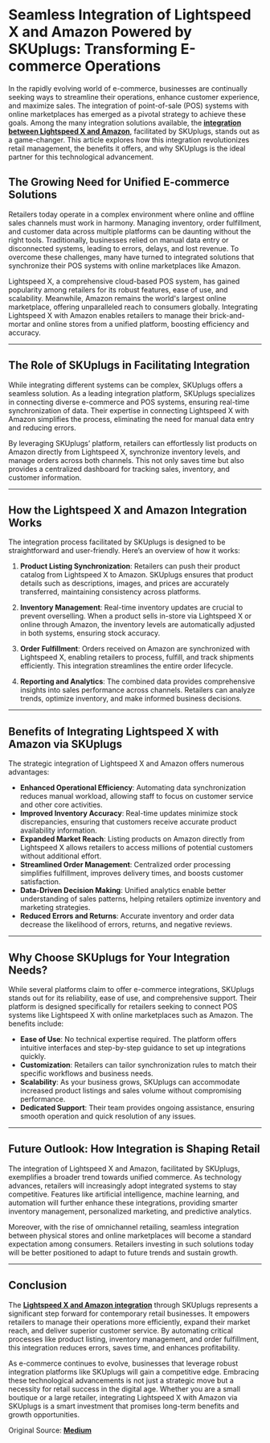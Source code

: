 # Seamless Integration of Lightspeed X and Amazon Powered by SKUplugs: Transforming E-commerce Operations

In the rapidly evolving world of e-commerce, businesses are continually seeking ways to streamline their operations, enhance customer experience, and maximize sales. The integration of point-of-sale (POS) systems with online marketplaces has emerged as a pivotal strategy to achieve these goals. Among the many integration solutions available, the **[integration between Lightspeed X and Amazon](https://skuplugs.com/lightspeed-x-series-amazon-integration/)**, facilitated by SKUplugs, stands out as a game-changer. This article explores how this integration revolutionizes retail management, the benefits it offers, and why SKUplugs is the ideal partner for this technological advancement.


## The Growing Need for Unified E-commerce Solutions

Retailers today operate in a complex environment where online and offline sales channels must work in harmony. Managing inventory, order fulfillment, and customer data across multiple platforms can be daunting without the right tools. Traditionally, businesses relied on manual data entry or disconnected systems, leading to errors, delays, and lost revenue. To overcome these challenges, many have turned to integrated solutions that synchronize their POS systems with online marketplaces like Amazon.

Lightspeed X, a comprehensive cloud-based POS system, has gained popularity among retailers for its robust features, ease of use, and scalability. Meanwhile, Amazon remains the world's largest online marketplace, offering unparalleled reach to consumers globally. Integrating Lightspeed X with Amazon enables retailers to manage their brick-and-mortar and online stores from a unified platform, boosting efficiency and accuracy.

---

## The Role of SKUplugs in Facilitating Integration

While integrating different systems can be complex, SKUplugs offers a seamless solution. As a leading integration platform, SKUplugs specializes in connecting diverse e-commerce and POS systems, ensuring real-time synchronization of data. Their expertise in connecting Lightspeed X with Amazon simplifies the process, eliminating the need for manual data entry and reducing errors.

By leveraging SKUplugs’ platform, retailers can effortlessly list products on Amazon directly from Lightspeed X, synchronize inventory levels, and manage orders across both channels. This not only saves time but also provides a centralized dashboard for tracking sales, inventory, and customer information.

---

## How the Lightspeed X and Amazon Integration Works

The integration process facilitated by SKUplugs is designed to be straightforward and user-friendly. Here’s an overview of how it works:

1. **Product Listing Synchronization**: Retailers can push their product catalog from Lightspeed X to Amazon. SKUplugs ensures that product details such as descriptions, images, and prices are accurately transferred, maintaining consistency across platforms.

2. **Inventory Management**: Real-time inventory updates are crucial to prevent overselling. When a product sells in-store via Lightspeed X or online through Amazon, the inventory levels are automatically adjusted in both systems, ensuring stock accuracy.

3. **Order Fulfillment**: Orders received on Amazon are synchronized with Lightspeed X, enabling retailers to process, fulfill, and track shipments efficiently. This integration streamlines the entire order lifecycle.

4. **Reporting and Analytics**: The combined data provides comprehensive insights into sales performance across channels. Retailers can analyze trends, optimize inventory, and make informed business decisions.

---

## Benefits of Integrating Lightspeed X with Amazon via SKUplugs

The strategic integration of Lightspeed X and Amazon offers numerous advantages:

- **Enhanced Operational Efficiency**: Automating data synchronization reduces manual workload, allowing staff to focus on customer service and other core activities.
- **Improved Inventory Accuracy**: Real-time updates minimize stock discrepancies, ensuring that customers receive accurate product availability information.
- **Expanded Market Reach**: Listing products on Amazon directly from Lightspeed X allows retailers to access millions of potential customers without additional effort.
- **Streamlined Order Management**: Centralized order processing simplifies fulfillment, improves delivery times, and boosts customer satisfaction.
- **Data-Driven Decision Making**: Unified analytics enable better understanding of sales patterns, helping retailers optimize inventory and marketing strategies.
- **Reduced Errors and Returns**: Accurate inventory and order data decrease the likelihood of errors, returns, and negative reviews.

---

## Why Choose SKUplugs for Your Integration Needs?

While several platforms claim to offer e-commerce integrations, SKUplugs stands out for its reliability, ease of use, and comprehensive support. Their platform is designed specifically for retailers seeking to connect POS systems like Lightspeed X with online marketplaces such as Amazon. The benefits include:

- **Ease of Use**: No technical expertise required. The platform offers intuitive interfaces and step-by-step guidance to set up integrations quickly.
- **Customization**: Retailers can tailor synchronization rules to match their specific workflows and business needs.
- **Scalability**: As your business grows, SKUplugs can accommodate increased product listings and sales volume without compromising performance.
- **Dedicated Support**: Their team provides ongoing assistance, ensuring smooth operation and quick resolution of any issues.

---

## Future Outlook: How Integration is Shaping Retail

The integration of Lightspeed X and Amazon, facilitated by SKUplugs, exemplifies a broader trend towards unified commerce. As technology advances, retailers will increasingly adopt integrated systems to stay competitive. Features like artificial intelligence, machine learning, and automation will further enhance these integrations, providing smarter inventory management, personalized marketing, and predictive analytics.

Moreover, with the rise of omnichannel retailing, seamless integration between physical stores and online marketplaces will become a standard expectation among consumers. Retailers investing in such solutions today will be better positioned to adapt to future trends and sustain growth.

---

## Conclusion

The **[Lightspeed X and Amazon integration](https://skuplugs.com/vendhq-amazon-integration/)** through SKUplugs represents a significant step forward for contemporary retail businesses. It empowers retailers to manage their operations more efficiently, expand their market reach, and deliver superior customer service. By automating critical processes like product listing, inventory management, and order fulfillment, this integration reduces errors, saves time, and enhances profitability.

As e-commerce continues to evolve, businesses that leverage robust integration platforms like SKUplugs will gain a competitive edge. Embracing these technological advancements is not just a strategic move but a necessity for retail success in the digital age. Whether you are a small boutique or a large retailer, integrating Lightspeed X with Amazon via SKUplugs is a smart investment that promises long-term benefits and growth opportunities.


Original Source: [**Medium**
](https://medium.com/@skuplugs07_77623/lightspeed-x-amazon-integrationseamless-integration-of-lightspeed-x-and-amazon-powered-by-skuplugs-1b80a7faae4a)

